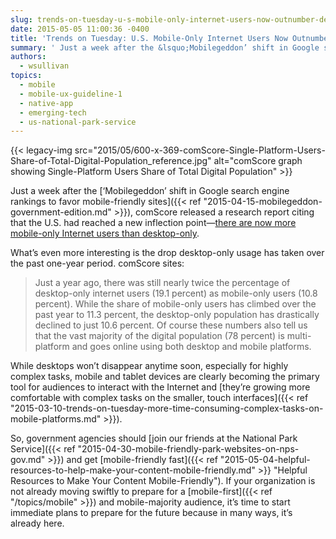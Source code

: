 ```yaml
---
slug: trends-on-tuesday-u-s-mobile-only-internet-users-now-outnumber-desktop-only-users
date: 2015-05-05 11:00:36 -0400
title: 'Trends on Tuesday: U.S. Mobile-Only Internet Users Now Outnumber Desktop-Only Users'
summary: ' Just a week after the &lsquo;Mobilegeddon’ shift in Google search engine rankings to favor mobile-friendly sites, comScore released a research report citing that the U.S. had reached a new inflection point&mdash;there are now more mobile-only Internet users than desktop-only. What’s even'
authors:
  - wsullivan
topics:
  - mobile
  - mobile-ux-guideline-1
  - native-app
  - emerging-tech
  - us-national-park-service
---
```


{{< legacy-img src="2015/05/600-x-369-comScore-Single-Platform-Users-Share-of-Total-Digital-Population_reference.jpg" alt="comScore graph showing Single-Platform Users Share of Total Digital Population" >}}

Just a week after the [‘Mobilegeddon’ shift in Google search engine rankings to favor mobile-friendly sites]({{< ref "2015-04-15-mobilegeddon-government-edition.md" >}}), comScore released a research report citing that the U.S. had reached a new inflection point—[there are now more mobile-only Internet users than desktop-only](http://www.comscore.com/Insights/Blog/Number-of-Mobile-Only-Internet-Users-Now-Exceeds-Desktop-Only-in-the-U.S).

What’s even more interesting is the drop desktop-only usage has taken over the past one-year period. comScore sites:

> Just a year ago, there was still nearly twice the percentage of desktop-only internet users (19.1 percent) as mobile-only users (10.8 percent). While the share of mobile-only users has climbed over the past year to 11.3 percent, the desktop-only population has drastically declined to just 10.6 percent. Of course these numbers also tell us that the vast majority of the digital population (78 percent) is multi-platform and goes online using both desktop and mobile platforms.

While desktops won’t disappear anytime soon, especially for highly complex tasks, mobile and tablet devices are clearly becoming the primary tool for audiences to interact with the Internet and [they’re growing more comfortable with complex tasks on the smaller, touch interfaces]({{< ref "2015-03-10-trends-on-tuesday-more-time-consuming-complex-tasks-on-mobile-platforms.md" >}}).

So, government agencies should [join our friends at the National Park Service]({{< ref "2015-04-30-mobile-friendly-park-websites-on-nps-gov.md" >}}) and get [mobile-friendly fast]({{< ref "2015-05-04-helpful-resources-to-help-make-your-content-mobile-friendly.md" >}} "Helpful Resources to Make Your Content Mobile-Friendly"). If your organization is not already moving swiftly to prepare for a [mobile-first]({{< ref "/topics/mobile" >}}) and mobile-majority audience, it’s time to start immediate plans to prepare for the future because in many ways, it’s already here.